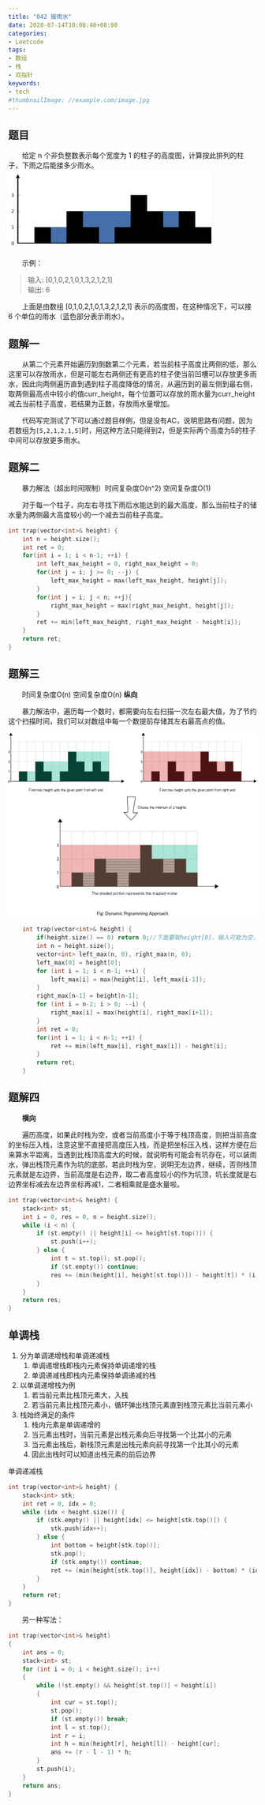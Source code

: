 ```yaml
---
title: "042 接雨水"
date: 2020-07-14T10:08:40+08:00
categories:
- Leetcode
tags:
- 数组
- 栈
- 双指针
keywords:
- tech
#thumbnailImage: //example.com/image.jpg
---
```


<!--more-->
## 题目
　　给定 n 个非负整数表示每个宽度为 1 的柱子的高度图，计算按此排列的柱子，下雨之后能接多少雨水。
![题目](/Leetcode/042/题目.png)

　　示例：
> 输入: [0,1,0,2,1,0,1,3,2,1,2,1]  
> 输出: 6

　　上面是由数组 [0,1,0,2,1,0,1,3,2,1,2,1] 表示的高度图，在这种情况下，可以接 6 个单位的雨水（蓝色部分表示雨水）。

## 题解一
　　从第二个元素开始遍历到倒数第二个元素，若当前柱子高度比两侧的低，那么这里可以存放雨水，但是可能左右两侧还有更高的柱子使当前凹槽可以存放更多雨水，因此向两侧遍历直到遇到柱子高度降低的情况，从遍历到的最左侧到最右侧，取两侧最高点中较小的值curr_height，每个位置可以存放的雨水量为curr_height减去当前柱子高度，若结果为正数，存放雨水量增加。

　　代码写完测试了下可以通过题目样例，但是没有AC，说明思路有问题，因为若数组为`[5,2,1,2,1,5]`时，用这种方法只能得到2，但是实际两个高度为5的柱子中间可以存放更多雨水。

## 题解二
　　暴力解法（超出时间限制）时间复杂度O(n^2) 空间复杂度O(1)

　　对于每一个柱子，向左右寻找下雨后水能达到的最大高度，那么当前柱子的储水量为两侧最大高度较小的一个减去当前柱子高度。

```cpp
int trap(vector<int>& height) {
    int n = height.size();
    int ret = 0;
    for(int i = 1; i < n-1; ++i) {
        int left_max_height = 0, right_max_height = 0;
        for(int j = i; j >= 0; --j) {
            left_max_height = max(left_max_height, height[j]);
        }
        for(int j = i; j < n; ++j){
            right_max_height = max(right_max_height, height[j]);
        }
        ret += min(left_max_height, right_max_height - height[i]);
    }
    return ret;
}
```

## 题解三
　　时间复杂度O(n) 空间复杂度O(n) **纵向**

　　暴力解法中，遍历每一个数时，都需要向左右扫描一次左右最大值，为了节约这个扫描时间，我们可以对数组中每一个数提前存储其左右最高点的值。

![动态编程](/Leetcode/042/动态编程.png)

```cpp
    int trap(vector<int>& height) {
        if(height.size() == 0) return 0;//下面要取height[0]，输入可能为空，所以先判断
        int n = height.size();
        vector<int> left_max(n, 0), right_max(n, 0);
        left_max[0] = height[0];
        for (int i = 1; i < n-1; ++i) {
            left_max[i] = max(height[i], left_max[i-1]);
        }
        right_max[n-1] = height[n-1];
        for (int i = n-2; i > 0; --i) {
            right_max[i] = max(height[i], right_max[i+1]);
        }
        int ret = 0;
        for(int i = 1; i < n-1; ++i) {
            ret += min(left_max[i], right_max[i]) - height[i];
        }
        return ret;
    }
```

## 题解四
　　**横向**

　　遍历高度，如果此时栈为空，或者当前高度小于等于栈顶高度，则把当前高度的坐标压入栈，注意这里不直接把高度压入栈，而是把坐标压入栈，这样方便在后来算水平距离，当遇到比栈顶高度大的时候，就说明有可能会有坑存在，可以装雨水，弹出栈顶元素作为坑的底部，若此时栈为空，说明无左边界，继续，否则栈顶元素就是左边界，当前高度是右边界，取二者高度较小的作为坑顶，坑长度就是右边界坐标减去左边界坐标再减1，二者相乘就是盛水量啦。

```cpp
int trap(vector<int>& height) {
    stack<int> st;
    int i = 0, res = 0, n = height.size();
    while (i < n) {
        if (st.empty() || height[i] <= height[st.top()]) {
            st.push(i++);
        } else {
            int t = st.top(); st.pop();
            if (st.empty()) continue;
            res += (min(height[i], height[st.top()]) - height[t]) * (i - st.top() - 1);
        }
    }
    return res;
}
```

## 单调栈
1. 分为单调递增栈和单调递减栈
   1. 单调递增栈即栈内元素保持单调递增的栈
   2. 单调递减栈即栈内元素保持单调递减的栈
2. 以单调递增栈为例
   1. 若当前元素比栈顶元素大，入栈
   2. 若当前元素比栈顶元素小，循环弹出栈顶元素直到栈顶元素比当前元素小
3. 栈始终满足的条件
   1. 栈内元素是单调递增的
   2. 当元素出栈时，当前元素是出栈元素向后寻找第一个比其小的元素
   3. 当元素出栈后，新栈顶元素是出栈元素向前寻找第一个比其小的元素
   4. 因此出栈时可以知道出栈元素的前后边界

单调递减栈

```cpp
int trap(vector<int>& height) {
    stack<int> stk;
    int ret = 0, idx = 0;
    while (idx < height.size()) {
        if (stk.empty() || height[idx] <= height[stk.top()]) {
            stk.push(idx++);
        } else {
            int bottom = height[stk.top()];
            stk.pop();
            if (stk.empty()) continue;
            ret += (min(height[stk.top()], height[idx]) - bottom) * (idx - stk.top() - 1);
        }
    }
    return ret;
}
```

　　另一种写法：

```cpp
int trap(vector<int>& height)
{
    int ans = 0;
    stack<int> st;
    for (int i = 0; i < height.size(); i++)
    {
        while (!st.empty() && height[st.top()] < height[i])
        {
            int cur = st.top();
            st.pop();
            if (st.empty()) break;
            int l = st.top();
            int r = i;
            int h = min(height[r], height[l]) - height[cur];
            ans += (r - l - 1) * h;
        }
        st.push(i);
    }
    return ans;
}
```
